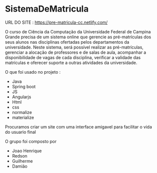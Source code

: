# SistemaDeMatricula

URL DO SITE : https://pre-matricula-cc.netlify.com/

O curso de Ciência da Computação da Universidade Federal de Campina Grande precisa de um sistema online que gerencie as pré-matrículas dos seus alunos nas disciplinas ofertadas pelos departamentos da universidade. Neste sistema, será possível realizar as pré-matrículas, gerenciar a alocação de professores e de salas de aula, acompanhar a disponibilidade de vagas de cada disciplina, verificar a validade das matrículas e oferecer suporte a outras atividades da universidade.

O que foi usado no projeto : 
  * Java
  * Spring boot
  * JS
  * Angularjs
  * Html
  * css
  * normalize
  * materialize
  
 Procuramos criar um site com uma interface amigavel para facilitar o vida do usuario final
 
 O grupo foi composto por 
  * Joao Henrique
  * Redson 
  * Guilherme 
  * Damião
